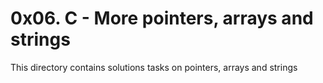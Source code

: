 # 0x06. C - More pointers, arrays and strings

This directory contains solutions tasks on pointers, arrays and strings
